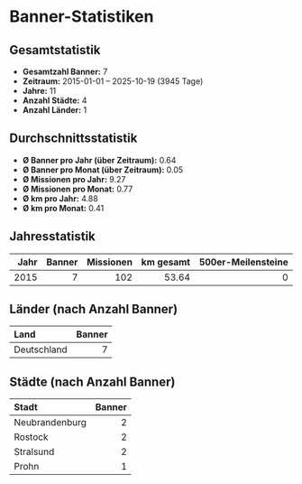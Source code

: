 # Banner-Statistiken

## Gesamtstatistik

- **Gesamtzahl Banner:** 7
- **Zeitraum:** 2015-01-01 – 2025-10-19 (3945 Tage)
- **Jahre:** 11
- **Anzahl Städte:** 4
- **Anzahl Länder:** 1

## Durchschnittsstatistik

- **Ø Banner pro Jahr (über Zeitraum):** 0.64
- **Ø Banner pro Monat (über Zeitraum):** 0.05
- **Ø Missionen pro Jahr:** 9.27
- **Ø Missionen pro Monat:** 0.77
- **Ø km pro Jahr:** 4.88
- **Ø km pro Monat:** 0.41

## Jahresstatistik

| Jahr | Banner | Missionen | km gesamt | 500er-Meilensteine |
|-----:|------:|----------:|----------:|--------------------:|
| 2015 | 7 | 102 | 53.64 | 0 |

## Länder (nach Anzahl Banner)

| Land | Banner |
|:-----|------:|
| Deutschland | 7 |

## Städte (nach Anzahl Banner)

| Stadt | Banner |
|:------|------:|
| Neubrandenburg | 2 |
| Rostock | 2 |
| Stralsund | 2 |
| Prohn | 1 |
